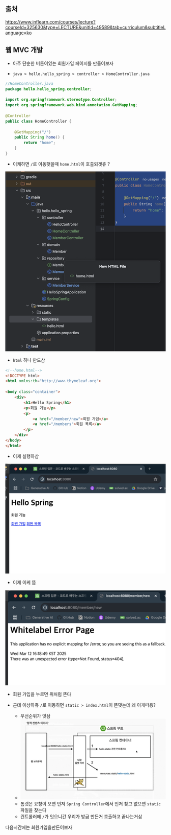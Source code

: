 ## 출처

https://www.inflearn.com/courses/lecture?courseId=325630&type=LECTURE&unitId=49589&tab=curriculum&subtitleLanguage=ko

## 웹 MVC 개발

- 아주 단순한 버튼이있는 회원가입 페이지를 만들어보자

- `java > hello.hello_spring > controller > HomeController.java`

```java
//HomeController.java
package hello.hello_spring.controller;

import org.springframework.stereotype.Controller;
import org.springframework.web.bind.annotation.GetMapping;

@Controller
public class HomeController {

    @GetMapping("/")
    public String home() {
        return "home";
    }
}
```

- 이케하면 `/`로 이동햇을때 `home.html`이 호출되겟쥬 ? 


![alt text](image-112.png)

- `html` 하나 만드삼

```html
<!--home.html-->
<!DOCTYPE html>
<html xmlns:th="http://www.thymeleaf.org">

<body class="container">
    <div>
        <h1>Hello Spring</h1>
        <p>회원 기능</p>
        <p>
            <a href="/member/new">회원 가입</a>
            <a href="/members">회원 목록</a>
        </p>
    </div>
</body>
</html>
```

- 이제 실행하삼

![alt text](image-113.png)

- 이제 이케 뜸

![alt text](image-114.png)

- 회원 가입을 누르면 위처럼 뜬다

- 근데 이상하쥬 `/`로 이동하면 `static > index.html`이 뜬댓는데 왜 이게떠용?

    - 우선순위가 잇삼
    - ![alt text](image-115.png)
    - 톰캣은 요청이 오면 먼저 `Spring Controller`에서 먼저 찾고 없으면 `static` 파일을 찾는다
    - 컨트롤러에 `/`가 잇으니간 우리가 방금 만든거 호출하고 끝나는거삼

다음시간에는 회원가입을만든어보자